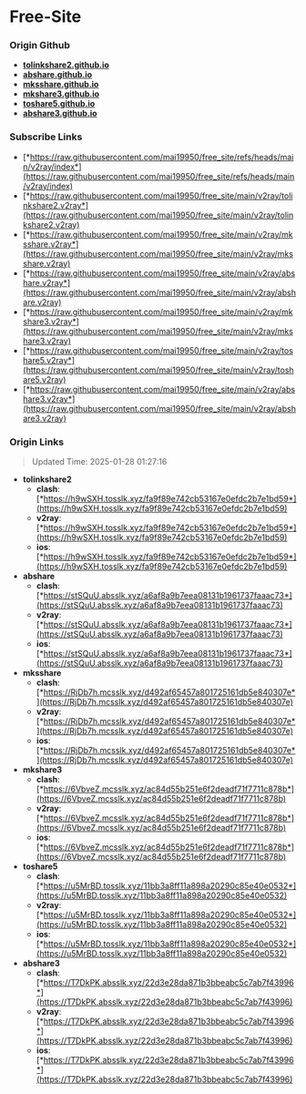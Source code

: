 # Free-Site

### Origin Github

- [**tolinkshare2.github.io**](https://github.com/tolinkshare2/tolinkshare2.github.io)
- [**abshare.github.io**](https://github.com/abshare/abshare.github.io)
- [**mksshare.github.io**](https://github.com/mksshare/mksshare.github.io)
- [**mkshare3.github.io**](https://github.com/mkshare3/mkshare3.github.io)
- [**toshare5.github.io**](https://github.com/toshare5/toshare5.github.io)
- [**abshare3.github.io**](https://github.com/abshare3/abshare3.github.io)

### Subscribe Links

- [*https://raw.githubusercontent.com/mai19950/free_site/refs/heads/main/v2ray/index*](https://raw.githubusercontent.com/mai19950/free_site/refs/heads/main/v2ray/index)
- [*https://raw.githubusercontent.com/mai19950/free_site/main/v2ray/tolinkshare2.v2ray*](https://raw.githubusercontent.com/mai19950/free_site/main/v2ray/tolinkshare2.v2ray)
- [*https://raw.githubusercontent.com/mai19950/free_site/main/v2ray/mksshare.v2ray*](https://raw.githubusercontent.com/mai19950/free_site/main/v2ray/mksshare.v2ray)
- [*https://raw.githubusercontent.com/mai19950/free_site/main/v2ray/abshare.v2ray*](https://raw.githubusercontent.com/mai19950/free_site/main/v2ray/abshare.v2ray)
- [*https://raw.githubusercontent.com/mai19950/free_site/main/v2ray/mkshare3.v2ray*](https://raw.githubusercontent.com/mai19950/free_site/main/v2ray/mkshare3.v2ray)
- [*https://raw.githubusercontent.com/mai19950/free_site/main/v2ray/toshare5.v2ray*](https://raw.githubusercontent.com/mai19950/free_site/main/v2ray/toshare5.v2ray)
- [*https://raw.githubusercontent.com/mai19950/free_site/main/v2ray/abshare3.v2ray*](https://raw.githubusercontent.com/mai19950/free_site/main/v2ray/abshare3.v2ray)

### Origin Links

> Updated Time: 2025-01-28 01:27:16

- **tolinkshare2**
  - **clash**: [*https://h9wSXH.tosslk.xyz/fa9f89e742cb53167e0efdc2b7e1bd59*](https://h9wSXH.tosslk.xyz/fa9f89e742cb53167e0efdc2b7e1bd59)
  - **v2ray**: [*https://h9wSXH.tosslk.xyz/fa9f89e742cb53167e0efdc2b7e1bd59*](https://h9wSXH.tosslk.xyz/fa9f89e742cb53167e0efdc2b7e1bd59)
  - **ios**: [*https://h9wSXH.tosslk.xyz/fa9f89e742cb53167e0efdc2b7e1bd59*](https://h9wSXH.tosslk.xyz/fa9f89e742cb53167e0efdc2b7e1bd59)
- **abshare**
  - **clash**: [*https://stSQuU.absslk.xyz/a6af8a9b7eea08131b1961737faaac73*](https://stSQuU.absslk.xyz/a6af8a9b7eea08131b1961737faaac73)
  - **v2ray**: [*https://stSQuU.absslk.xyz/a6af8a9b7eea08131b1961737faaac73*](https://stSQuU.absslk.xyz/a6af8a9b7eea08131b1961737faaac73)
  - **ios**: [*https://stSQuU.absslk.xyz/a6af8a9b7eea08131b1961737faaac73*](https://stSQuU.absslk.xyz/a6af8a9b7eea08131b1961737faaac73)
- **mksshare**
  - **clash**: [*https://RjDb7h.mcsslk.xyz/d492af65457a801725161db5e840307e*](https://RjDb7h.mcsslk.xyz/d492af65457a801725161db5e840307e)
  - **v2ray**: [*https://RjDb7h.mcsslk.xyz/d492af65457a801725161db5e840307e*](https://RjDb7h.mcsslk.xyz/d492af65457a801725161db5e840307e)
  - **ios**: [*https://RjDb7h.mcsslk.xyz/d492af65457a801725161db5e840307e*](https://RjDb7h.mcsslk.xyz/d492af65457a801725161db5e840307e)
- **mkshare3**
  - **clash**: [*https://6VbveZ.mcsslk.xyz/ac84d55b251e6f2deadf71f7711c878b*](https://6VbveZ.mcsslk.xyz/ac84d55b251e6f2deadf71f7711c878b)
  - **v2ray**: [*https://6VbveZ.mcsslk.xyz/ac84d55b251e6f2deadf71f7711c878b*](https://6VbveZ.mcsslk.xyz/ac84d55b251e6f2deadf71f7711c878b)
  - **ios**: [*https://6VbveZ.mcsslk.xyz/ac84d55b251e6f2deadf71f7711c878b*](https://6VbveZ.mcsslk.xyz/ac84d55b251e6f2deadf71f7711c878b)
- **toshare5**
  - **clash**: [*https://u5MrBD.tosslk.xyz/11bb3a8ff11a898a20290c85e40e0532*](https://u5MrBD.tosslk.xyz/11bb3a8ff11a898a20290c85e40e0532)
  - **v2ray**: [*https://u5MrBD.tosslk.xyz/11bb3a8ff11a898a20290c85e40e0532*](https://u5MrBD.tosslk.xyz/11bb3a8ff11a898a20290c85e40e0532)
  - **ios**: [*https://u5MrBD.tosslk.xyz/11bb3a8ff11a898a20290c85e40e0532*](https://u5MrBD.tosslk.xyz/11bb3a8ff11a898a20290c85e40e0532)
- **abshare3**
  - **clash**: [*https://T7DkPK.absslk.xyz/22d3e28da871b3bbeabc5c7ab7f43996*](https://T7DkPK.absslk.xyz/22d3e28da871b3bbeabc5c7ab7f43996)
  - **v2ray**: [*https://T7DkPK.absslk.xyz/22d3e28da871b3bbeabc5c7ab7f43996*](https://T7DkPK.absslk.xyz/22d3e28da871b3bbeabc5c7ab7f43996)
  - **ios**: [*https://T7DkPK.absslk.xyz/22d3e28da871b3bbeabc5c7ab7f43996*](https://T7DkPK.absslk.xyz/22d3e28da871b3bbeabc5c7ab7f43996)
